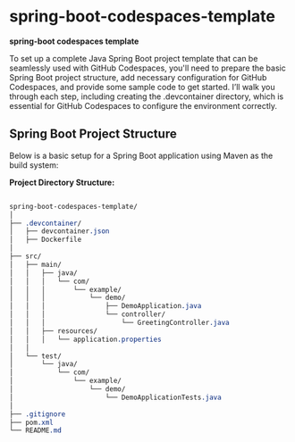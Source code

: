 # spring-boot-codespaces-template

**spring-boot codespaces template**


To set up a complete Java Spring Boot project template that can be seamlessly used with GitHub Codespaces, you'll need to prepare the basic Spring Boot project structure, add necessary configuration for GitHub Codespaces, and provide some sample code to get started. I’ll walk you through each step, including creating the .devcontainer directory, which is essential for GitHub Codespaces to configure the environment correctly.

##  Spring Boot Project Structure
Below is a basic setup for a Spring Boot application using Maven as the build system:


**Project Directory Structure:**


```css

spring-boot-codespaces-template/
│
├── .devcontainer/
│   ├── devcontainer.json
│   ├── Dockerfile
│
├── src/
│   ├── main/
│   │   ├── java/
│   │   │   └── com/
│   │   │       └── example/
│   │   │           └── demo/
│   │   │               ├── DemoApplication.java
│   │   │               └── controller/
│   │   │                   └── GreetingController.java
│   │   ├── resources/
│   │   │   └── application.properties
│   │
│   └── test/
│       └── java/
│           └── com/
│               └── example/
│                   └── demo/
│                       └── DemoApplicationTests.java
│
├── .gitignore
├── pom.xml
└── README.md

```
